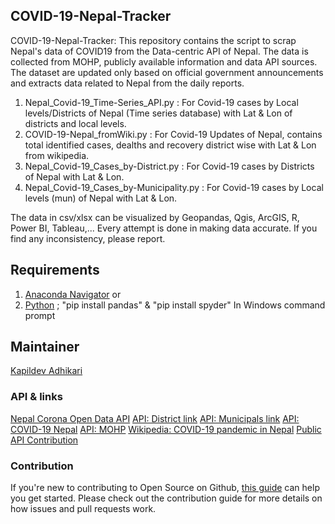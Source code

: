 ## COVID-19-Nepal-Tracker
COVID-19-Nepal-Tracker: This repository contains the script to scrap Nepal's data of COVID19 from the Data-centric API of Nepal.
The data is collected from MOHP, publicly available information and data API sources. The dataset are updated only based on official government announcements and extracts data related to Nepal from the daily reports. 

1. Nepal_Covid-19_Time-Series_API.py : For Covid-19 cases by Local levels/Districts of Nepal (Time series database) with Lat & Lon of districts and local levels.
2. COVID-19-Nepal_fromWiki.py : For Covid-19 Updates of Nepal, contains total identified cases, dealths and recovery district wise with Lat & Lon from wikipedia.
3. Nepal_Covid-19_Cases_by-District.py : For Covid-19 cases by Districts of Nepal with Lat & Lon.
4. Nepal_Covid-19_Cases_by-Municipality.py : For Covid-19 cases by Local levels (mun) of Nepal with Lat & Lon.

The data in csv/xlsx can be visualized by Geopandas, Qgis, ArcGIS, R, Power BI, Tableau,... 
Every attempt is done in making data accurate. If you find any inconsistency, please report.

## Requirements
1. [Anaconda Navigator](https://www.anaconda.com/) or
2. [Python](https://www.python.org) ;
   "pip install pandas" &
   "pip install spyder" In Windows command prompt

## Maintainer
[Kapildev Adhikari](https://github.com/kapildevadk)

### API & links
[Nepal Corona Open Data API](https://documenter.getpostman.com/view/9992373/SzS7PkXr?version=latest#intro)
[API: District link](https://data.nepalcorona.info/api/v1/districts)
[API: Municipals link](https://data.nepalcorona.info/api/v1/municipals)
[API: COVID-19 Nepal](https://data.nepalcorona.info/api/v1/covid)
[API: MOHP](https://covid19.mohp.gov.np/covid/api/confirmedcases)
[Wikipedia: COVID-19 pandemic in Nepal](https://en.wikipedia.org/wiki/COVID-19_pandemic_in_Nepal)
[Public API Contribution](https://github.com/postmanlabs/postman-code-generators)


### Contribution
If you're new to contributing to Open Source on Github, [this guide](https://opensource.guide/how-to-contribute/) can help you get started. Please check out the contribution guide for more details on how issues and pull requests work.

